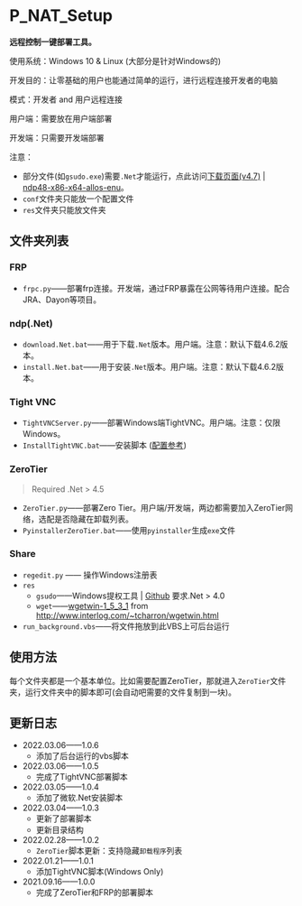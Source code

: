 # P_NAT_Setup
**远程控制一键部署工具。**

使用系统：Windows 10 & Linux (大部分是针对Windows的)

开发目的：让零基础的用户也能通过简单的运行，进行远程连接开发者的电脑

模式：开发者 and 用户远程连接

用户端：需要放在用户端部署

开发端：只需要开发端部署

注意：

- 部分文件(如`gsudo.exe`)需要`.Net`才能运行，点此访问[下载页面(v4.7)](https://dotnet.microsoft.com/en-us/download/dotnet-framework/net47)  |  [ndp48-x86-x64-allos-enu](https://download.visualstudio.microsoft.com/download/pr/2d6bb6b2-226a-4baa-bdec-798822606ff1/8494001c276a4b96804cde7829c04d7f/ndp48-x86-x64-allos-enu.exe)。
- `conf`文件夹只能放一个配置文件
- `res`文件夹只能放文件夹

## 文件夹列表

### FRP

- `frpc.py`——部署frp连接。开发端，通过FRP暴露在公网等待用户连接。配合JRA、Dayon等项目。

### ndp(.Net)

- `download.Net.bat`——用于下载`.Net`版本。用户端。注意：默认下载4.6.2版本。
- `install.Net.bat`——用于安装`.Net`版本。用户端。注意：默认下载4.6.2版本。

### Tight VNC

- `TightVNCServer.py`——部署Windows端TightVNC。用户端。注意：仅限Windows。
- `InstallTightVNC.bat`——安装脚本 ([配置参考](https://www.tightvnc.com/doc/win/TightVNC_2.7_for_Windows_Installing_from_MSI_Packages.pdf))

### ZeroTier

>Required .Net > 4.5

- `ZeroTier.py`——部署Zero Tier。用户端/开发端，两边都需要加入ZeroTier网络，选配是否隐藏在卸载列表。
- `PyinstallerZeroTier.bat`——使用`pyinstaller`生成`exe`文件

### Share

- `regedit.py` —— 操作Windows注册表
- `res`
  - `gsudo`——Windows提权工具 | [Github](https://github.com/gerardog/gsudo) 要求.Net > 4.0
  - `wget`——[wgetwin-1_5_3_1](http://www.interlog.com/~tcharron/wgetwin-1_5_3_1-binary.zip) from http://www.interlog.com/~tcharron/wgetwin.html
- `run_background.vbs`——将文件拖放到此VBS上可后台运行

## 使用方法

每个文件夹都是一个基本单位。比如需要配置ZeroTier，那就进入`ZeroTier`文件夹，运行文件夹中的脚本即可(会自动吧需要的文件复制到一块)。

## 更新日志

- 2022.03.06——1.0.6
  - 添加了后台运行的vbs脚本
- 2022.03.06——1.0.5
  - 完成了TightVNC部署脚本
- 2022.03.05——1.0.4
  - 添加了微软.Net安装脚本
- 2022.03.04——1.0.3
  - 更新了部署脚本
  - 更新目录结构
- 2022.02.28——1.0.2
  - `ZeroTier`脚本更新：支持隐藏`卸载程序`列表
- 2022.01.21——1.0.1
  - 添加TightVNC脚本(Windows Only)
- 2021.09.16——1.0.0
  - 完成了ZeroTier和FRP的部署脚本

​	